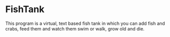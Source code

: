 # FishTank
This program is a virtual, text based fish tank in which you can add fish and crabs, feed them and watch them swim or walk, grow old and die.

